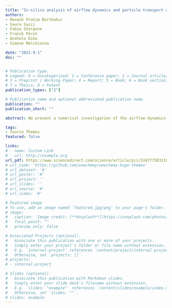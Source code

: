 ```yaml
---
title: "In-silico analysis of airflow dynamics and particle transport within a human nasal cavity"
authors:
- Manash Pratim Borthakur
- Sauro Succi
- Fabio Sterpone
- Franck Pérot
- Anxhelo Diko
- Simone Melchionna

date: "2021-9-1"
doi: ""


# Publication type.
# Legend: 0 = Uncategorized; 1 = Conference paper; 2 = Journal article;
# 3 = Preprint / Working Paper; 4 = Report; 5 = Book; 6 = Book section;
# 7 = Thesis; 8 = Patent
publication_types: ["2"]

# Publication name and optional abbreviated publication name.
publication: ""
publication_short: ""

abstract: We present a numerical investigation of the airflow dynamics and particle transport through an averaged human nasal cavity. The effect of particle size and breathing rate on the deposition patterns are explored. The simulations reveal that smaller particles penetrate deeper into the airway, whereas larger particles agglomerate near the anterior portion of the nasal cavity. Increasing the flow rate augmented the penetration of the particles. The complex interplay of the finite particle size and the flow inertia decided the spatial deposition of the particles. The findings from this study demonstrate the efficacy of state-of-art simulation frameworks for targeting respiratory disorders.

tags:
- Source Themes
featured: false

links:
# - name: Custom Link
#   url: http://example.org
url_pdf: https://www.sciencedirect.com/science/article/pii/S187775032100096X
# url_code: 'https://github.com/wowchemy/wowchemy-hugo-themes'
# url_dataset: '#'
# url_poster: '#'
# url_project: ''
# url_slides: ''
# url_source: '#'
# url_video: '#'

# Featured image
# To use, add an image named `featured.jpg/png` to your page's folder. 
# image:
#   caption: 'Image credit: [**Unsplash**](https://unsplash.com/photos/s9CC2SKySJM)'
#   focal_point: ""
#   preview_only: false

# Associated Projects (optional).
#   Associate this publication with one or more of your projects.
#   Simply enter your project's folder or file name without extension.
#   E.g. `internal-project` references `content/project/internal-project/index.md`.
#   Otherwise, set `projects: []`.
# projects:
# - internal-project

# Slides (optional).
#   Associate this publication with Markdown slides.
#   Simply enter your slide deck's filename without extension.
#   E.g. `slides: "example"` references `content/slides/example/index.md`.
#   Otherwise, set `slides: ""`.
# slides: example
---
```

